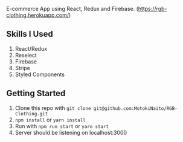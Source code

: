 E-commerce App using React, Redux and Firebase.
(https://rgb-clothing.herokuapp.com/)

## Skills I Used

1. React/Redux
2. Reselect
3. Firebase
4. Stripe
5. Styled Components

## Getting Started

1. Clone this repo with `git clone git@github.com:MotokiNaito/RGB-Clothing.git`
2. `npm install` or `yarn install`
3. Run with `npm run start` or `yarn start`
4. Server should be listening on localhost:3000
